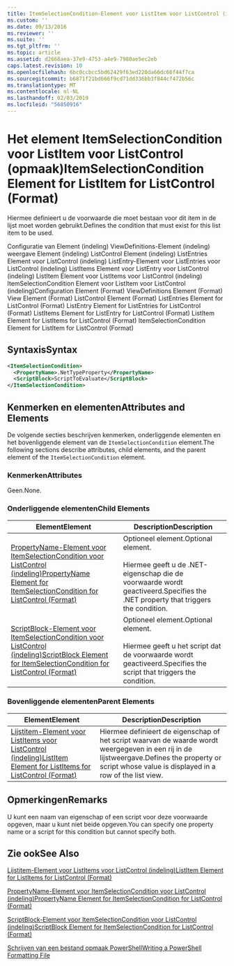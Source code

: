 ```yaml
---
title: ItemSelectionCondition-Element voor ListItem voor ListControl (indeling) | Microsoft Docs
ms.custom: ''
ms.date: 09/13/2016
ms.reviewer: ''
ms.suite: ''
ms.tgt_pltfrm: ''
ms.topic: article
ms.assetid: d2668aea-37e9-4753-a4e9-7980ae5ec2eb
caps.latest.revision: 10
ms.openlocfilehash: 6bc0ccbcc5bd62429f63ed220da66dc66f44f7ca
ms.sourcegitcommit: b6871f21bd666f9cd71dd336bb3f844cf472b56c
ms.translationtype: MT
ms.contentlocale: nl-NL
ms.lasthandoff: 02/03/2019
ms.locfileid: "56850916"
---
```

# <a name="itemselectioncondition-element-for-listitem-for-listcontrol-format"></a><span data-ttu-id="4183b-102">Het element ItemSelectionCondition voor ListItem voor ListControl (opmaak)</span><span class="sxs-lookup"><span data-stu-id="4183b-102">ItemSelectionCondition Element for ListItem for ListControl (Format)</span></span>

<span data-ttu-id="4183b-103">Hiermee definieert u de voorwaarde die moet bestaan voor dit item in de lijst moet worden gebruikt.</span><span class="sxs-lookup"><span data-stu-id="4183b-103">Defines the condition that must exist for this list item to be used.</span></span>

<span data-ttu-id="4183b-104">Configuratie van Element (indeling) ViewDefinitions-Element (indeling) weergave Element (indeling) ListControl Element (indeling) ListEntries Element voor ListControl (indeling) ListEntry-Element voor ListEntries voor ListControl (indeling) ListItems Element voor ListEntry voor ListControl (indeling) ListItem Element voor ListItems voor ListControl (indeling) ItemSelectionCondition Element voor ListItem voor ListControl (indeling)</span><span class="sxs-lookup"><span data-stu-id="4183b-104">Configuration Element (Format) ViewDefinitions Element (Format) View Element (Format) ListControl Element (Format) ListEntries Element for ListControl (Format) ListEntry Element for ListEntries for ListControl (Format) ListItems Element for ListEntry for ListControl (Format) ListItem Element for ListItems for ListControl (Format) ItemSelectionCondition Element for ListItem for ListControl (Format)</span></span>

## <a name="syntax"></a><span data-ttu-id="4183b-105">Syntaxis</span><span class="sxs-lookup"><span data-stu-id="4183b-105">Syntax</span></span>

```xml
<ItemSelectionCondition>
  <PropertyName>.NetTypeProperty</PropertyName>
  <ScriptBlock>ScriptToEvaluate</ScriptBlock>
</ItemSelectionCondition>
```

## <a name="attributes-and-elements"></a><span data-ttu-id="4183b-106">Kenmerken en elementen</span><span class="sxs-lookup"><span data-stu-id="4183b-106">Attributes and Elements</span></span>

<span data-ttu-id="4183b-107">De volgende secties beschrijven kenmerken, onderliggende elementen en het bovenliggende element van de `ItemSelectionCondition` element.</span><span class="sxs-lookup"><span data-stu-id="4183b-107">The following sections describe attributes, child elements, and the parent element of the `ItemSelectionCondition` element.</span></span>

### <a name="attributes"></a><span data-ttu-id="4183b-108">Kenmerken</span><span class="sxs-lookup"><span data-stu-id="4183b-108">Attributes</span></span>

<span data-ttu-id="4183b-109">Geen.</span><span class="sxs-lookup"><span data-stu-id="4183b-109">None.</span></span>

### <a name="child-elements"></a><span data-ttu-id="4183b-110">Onderliggende elementen</span><span class="sxs-lookup"><span data-stu-id="4183b-110">Child Elements</span></span>

|<span data-ttu-id="4183b-111">Element</span><span class="sxs-lookup"><span data-stu-id="4183b-111">Element</span></span>|<span data-ttu-id="4183b-112">Description</span><span class="sxs-lookup"><span data-stu-id="4183b-112">Description</span></span>|
|-------------|-----------------|
|[<span data-ttu-id="4183b-113">PropertyName-Element voor ItemSelectionCondition voor ListControl (indeling)</span><span class="sxs-lookup"><span data-stu-id="4183b-113">PropertyName Element for ItemSelectionCondition for ListControl (Format)</span></span>](./propertyname-element-for-itemselectioncondition-for-listcontrol-format.md)|<span data-ttu-id="4183b-114">Optioneel element.</span><span class="sxs-lookup"><span data-stu-id="4183b-114">Optional element.</span></span><br /><br /> <span data-ttu-id="4183b-115">Hiermee geeft u de .NET-eigenschap die de voorwaarde wordt geactiveerd.</span><span class="sxs-lookup"><span data-stu-id="4183b-115">Specifies the .NET property that triggers the condition.</span></span>|
|[<span data-ttu-id="4183b-116">ScriptBlock-Element voor ItemSelectionCondition voor ListControl (indeling)</span><span class="sxs-lookup"><span data-stu-id="4183b-116">ScriptBlock Element for ItemSelectionCondition for ListControl (Format)</span></span>](./scriptblock-element-for-itemselectioncondition-for-listcontrol-format.md)|<span data-ttu-id="4183b-117">Optioneel element.</span><span class="sxs-lookup"><span data-stu-id="4183b-117">Optional element.</span></span><br /><br /> <span data-ttu-id="4183b-118">Hiermee geeft u het script dat de voorwaarde wordt geactiveerd.</span><span class="sxs-lookup"><span data-stu-id="4183b-118">Specifies the script that triggers the condition.</span></span>|

### <a name="parent-elements"></a><span data-ttu-id="4183b-119">Bovenliggende elementen</span><span class="sxs-lookup"><span data-stu-id="4183b-119">Parent Elements</span></span>

|<span data-ttu-id="4183b-120">Element</span><span class="sxs-lookup"><span data-stu-id="4183b-120">Element</span></span>|<span data-ttu-id="4183b-121">Description</span><span class="sxs-lookup"><span data-stu-id="4183b-121">Description</span></span>|
|-------------|-----------------|
|[<span data-ttu-id="4183b-122">Lijstitem-Element voor ListItems voor ListControl (indeling)</span><span class="sxs-lookup"><span data-stu-id="4183b-122">ListItem Element for ListItems for ListControl (Format)</span></span>](./listitem-element-for-listitems-for-listcontrol-format.md)|<span data-ttu-id="4183b-123">Hiermee definieert de eigenschap of het script waarvan de waarde wordt weergegeven in een rij in de lijstweergave.</span><span class="sxs-lookup"><span data-stu-id="4183b-123">Defines the property or script whose value is displayed in a row of the list view.</span></span>|

## <a name="remarks"></a><span data-ttu-id="4183b-124">Opmerkingen</span><span class="sxs-lookup"><span data-stu-id="4183b-124">Remarks</span></span>

<span data-ttu-id="4183b-125">U kunt een naam van eigenschap of een script voor deze voorwaarde opgeven, maar u kunt niet beide opgeven.</span><span class="sxs-lookup"><span data-stu-id="4183b-125">You can specify one property name or a script for this condition but cannot specify both.</span></span>

## <a name="see-also"></a><span data-ttu-id="4183b-126">Zie ook</span><span class="sxs-lookup"><span data-stu-id="4183b-126">See Also</span></span>

[<span data-ttu-id="4183b-127">Lijstitem-Element voor ListItems voor ListControl (indeling)</span><span class="sxs-lookup"><span data-stu-id="4183b-127">ListItem Element for ListItems for ListControl (Format)</span></span>](./listitem-element-for-listitems-for-listcontrol-format.md)

[<span data-ttu-id="4183b-128">PropertyName-Element voor ItemSelectionCondition voor ListControl (indeling)</span><span class="sxs-lookup"><span data-stu-id="4183b-128">PropertyName Element for ItemSelectionCondition for ListControl (Format)</span></span>](./propertyname-element-for-itemselectioncondition-for-listcontrol-format.md)

[<span data-ttu-id="4183b-129">ScriptBlock-Element voor ItemSelectionCondition voor ListControl (indeling)</span><span class="sxs-lookup"><span data-stu-id="4183b-129">ScriptBlock Element for ItemSelectionCondition for ListControl (Format)</span></span>](./scriptblock-element-for-itemselectioncondition-for-listcontrol-format.md)

[<span data-ttu-id="4183b-130">Schrijven van een bestand opmaak PowerShell</span><span class="sxs-lookup"><span data-stu-id="4183b-130">Writing a PowerShell Formatting File</span></span>](./writing-a-powershell-formatting-file.md)
